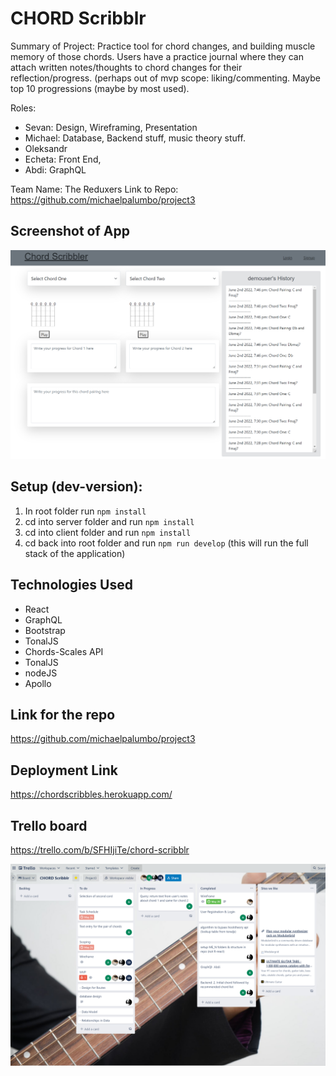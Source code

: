 # CHORD Scribblr

Summary of Project: Practice tool for chord changes, and building muscle memory of those chords. Users have a practice journal where they can attach written notes/thoughts to chord changes for their reflection/progress. (perhaps out of mvp scope: liking/commenting. Maybe top 10 progressions (maybe by most used). 

Roles: 
- Sevan: Design, Wireframing, Presentation
- Michael: Database, Backend stuff, music theory stuff. 
- Oleksandr
- Echeta: Front End, 
- Abdi: GraphQL

Team Name: The Reduxers
Link to Repo: https://github.com/michaelpalumbo/project3


## Screenshot of App
![CHORD Scribblr](./client/public/screenshot.png)

## Setup (dev-version):

1. In root folder run ```npm install```
2. cd into server folder and run ``npm install``
3. cd into client folder and run ``npm install``
4. cd back into root folder and run `` npm run develop ``
(this will run the full stack of the application)


## Technologies Used
- React
- GraphQL
- Bootstrap
- TonalJS
- Chords-Scales API
- TonalJS
- nodeJS
- Apollo



## Link for the repo
https://github.com/michaelpalumbo/project3


## Deployment Link
https://chordscribbles.herokuapp.com/


## Trello board
https://trello.com/b/SFHIjiTe/chord-scribblr


![Trello Board](./client/public/trello.png)
